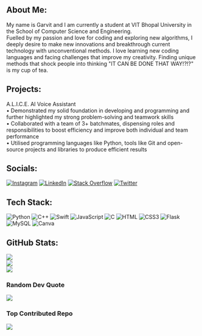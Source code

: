 ## About Me:
My name is Garvit and I am currently a student at VIT Bhopal University in the School of Computer Science and Engineering. <br/>
Fuelled by my passion and love for coding and exploring new algorithms, I deeply desire to make new innovations and breakthrough current technology with unconventional methods. I love learning new coding languages and facing challenges that improve my creativity. Finding unique methods that shock people into thinking "IT CAN BE DONE THAT WAY!?!?" is my cup of tea.

## Projects:
A.L.I.C.E. AI Voice Assistant <br/>
• Demonstrated my solid foundation in developing and programming and further highlighted my strong problem-solving and teamwork skills <br/>
• Collaborated with a team of 3+ batchmates, dispensing roles and responsibilities to boost efficiency and improve both individual and team performance <br/>
• Utilised programming languages like Python, tools like Git and open-source projects and libraries to produce efficient results <br/>


## Socials:
[![Instagram](https://img.shields.io/badge/Instagram-%23E4405F.svg?logo=Instagram&logoColor=white)](https://instagram.com/garvit__budhiraja) [![LinkedIn](https://img.shields.io/badge/LinkedIn-%230077B5.svg?logo=linkedin&logoColor=white)](https://linkedin.com/in/garvit-budhiraja) [![Stack Overflow](https://img.shields.io/badge/-Stackoverflow-FE7A16?logo=stack-overflow&logoColor=white)](https://stackoverflow.com/users/22660274) [![Twitter](https://img.shields.io/badge/Twitter-%231DA1F2.svg?logo=Twitter&logoColor=white)](https://twitter.com/being_garvit) 

## Tech Stack:
![Python](https://img.shields.io/badge/python-3670A0?style=for-the-badge&logo=python&logoColor=ffdd54) ![C++](https://img.shields.io/badge/c++-%2300599C.svg?style=for-the-badge&logo=c%2B%2B&logoColor=white) ![Swift](https://img.shields.io/badge/swift-%23E34F26.svg?style=for-the-badge&logo=swift&logoColor=white) ![JavaScript](https://img.shields.io/badge/javascript-%23323330.svg?style=for-the-badge&logo=javascript&logoColor=%23F7DF1E) ![C](https://img.shields.io/badge/c-%2300599C.svg?style=for-the-badge&logo=c&logoColor=white) ![HTML](https://img.shields.io/badge/html-%23E34F26.svg?style=for-the-badge&logo=html5&logoColor=white) ![CSS3](https://img.shields.io/badge/css3-%231572B6.svg?style=for-the-badge&logo=css3&logoColor=white) ![Flask](https://img.shields.io/badge/flask-%23000.svg?style=for-the-badge&logo=flask&logoColor=white) ![MySQL](https://img.shields.io/badge/mysql-%2300000f.svg?style=for-the-badge&logo=mysql&logoColor=white) ![Canva](https://img.shields.io/badge/Canva-%2300C4CC.svg?style=for-the-badge&logo=Canva&logoColor=white)

## GitHub Stats:
![](https://github-readme-stats.vercel.app/api?username=garvit-exe&theme=dark&hide_border=false&include_all_commits=false&count_private=false)<br/>
![](https://github-readme-streak-stats.herokuapp.com/?user=garvit-exe&theme=dark&hide_border=false)<br/>
![](https://github-readme-stats.vercel.app/api/top-langs/?username=garvit-exe&theme=dark&hide_border=false&include_all_commits=false&count_private=false&layout=compact)

### Random Dev Quote
![](https://quotes-github-readme.vercel.app/api?type=horizontal&theme=radical)

### Top Contributed Repo
![](https://github-contributor-stats.vercel.app/api?username=garvit-exe&limit=5&theme=dark&combine_all_yearly_contributions=true)
